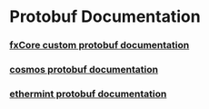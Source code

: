# Protobuf Documentation

### [fxCore custom protobuf documentation](fx-proto-docs.md)

### [cosmos protobuf documentation](cosmos-proto-docs.md)

### [ethermint protobuf documentation](ethermint-proto-docs.md)